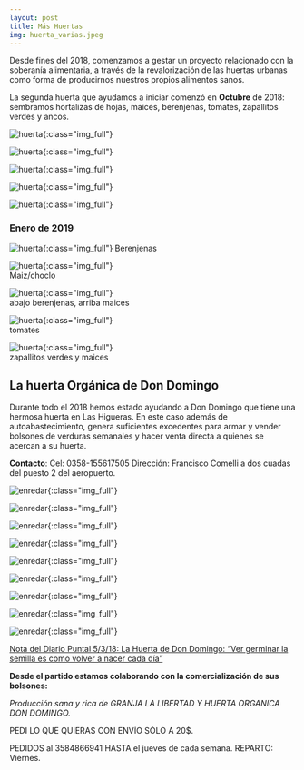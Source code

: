 ```yaml
---
layout: post
title: Más Huertas
img: huerta_varias.jpeg
---
```




Desde fines del 2018, comenzamos a gestar un proyecto relacionado con la soberanía alimentaria, a través de la revalorización de las huertas urbanas como forma de producirnos nuestros propios alimentos sanos.

La segunda huerta que ayudamos a iniciar comenzó en __Octubre__ de 2018:
sembramos hortalizas de hojas, maices, berenjenas, tomates, zapallitos verdes y ancos.

![huerta]({{site.baseurl}}/img/huerta_naza_1.jpg){:class="img_full"}  

![huerta]({{site.baseurl}}/img/huerta_naza_2.jpg){:class="img_full"}  

![huerta]({{site.baseurl}}/img/huerta_naza_3.jpg){:class="img_full"}  

![huerta]({{site.baseurl}}/img/huerta_naza_4.jpg){:class="img_full"}  

![huerta]({{site.baseurl}}/img/huerta_naza_5.jpg){:class="img_full"}  

### Enero de 2019

![huerta]({{site.baseurl}}/img/huerta_naza_8.jpeg){:class="img_full"}
Berenjenas

![huerta]({{site.baseurl}}/img/huerta_naza_7.jpeg){:class="img_full"}  
Maiz/choclo

![huerta]({{site.baseurl}}/img/huerta_naza_6.jpeg){:class="img_full"}  
abajo berenjenas, arriba maices

![huerta]({{site.baseurl}}/img/huerta_naza_9.jpeg){:class="img_full"}  
tomates

![huerta]({{site.baseurl}}/img/huerta_naza_10.jpeg){:class="img_full"}  
zapallitos verdes y maices

## La huerta Orgánica de Don Domingo

Durante todo el 2018 hemos estado ayudando a Don Domingo que tiene una hermosa huerta en Las Higueras. En este caso además de autoabastecimiento, genera suficientes excedentes para armar y vender bolsones de verduras semanales y hacer venta directa a quienes se acercan a su huerta.

__Contacto__:
Cel: 0358-155617505
Dirección: Francisco Comelli a dos cuadas del puesto 2 del aeropuerto.


![enredar]({{site.baseurl}}/img/enredar_domingo1.jpg){:class="img_full"}

![enredar]({{site.baseurl}}/img/enredar_domingo3.jpg){:class="img_full"}

![enredar]({{site.baseurl}}/img/enredar_domingo2.jpg){:class="img_full"}

![enredar]({{site.baseurl}}/img/domingo_1.jpeg){:class="img_full"}

![enredar]({{site.baseurl}}/img/domingo_2.jpeg){:class="img_full"}

![enredar]({{site.baseurl}}/img/domingo_3.jpeg){:class="img_full"}

![enredar]({{site.baseurl}}/img/domingo_4.jpeg){:class="img_full"}

![enredar]({{site.baseurl}}/img/domingo_5.jpeg){:class="img_full"}

![enredar]({{site.baseurl}}/img/domingo_6.jpeg){:class="img_full"}

[Nota del Diario Puntal 5/3/18: La Huerta de Don Domingo: “Ver germinar la semilla es como volver a nacer cada día”](http://www.puntal.com.ar/riocuarto/La-Huerta-de-Don-Domingo-Ver-germinar-la-semilla-es-como-volver-a-nacer-cada-dia-20180305-0015.html)

__Desde el partido estamos colaborando con la comercialización de sus bolsones:__

_Producción sana y rica de GRANJA LA LIBERTAD Y HUERTA ORGANICA DON DOMINGO._

PEDI LO QUE QUIERAS CON ENVÍO SÓLO A 20$.

PEDIDOS al 3584866941 HASTA el jueves de cada semana.
REPARTO: Viernes.

